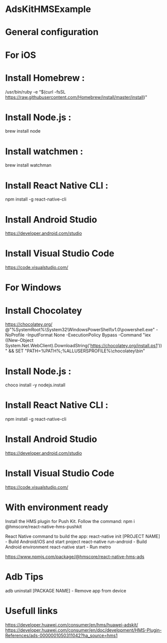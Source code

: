 # AdsKitHMSExample

# General configuration

# For iOS
# Install Homebrew :
/usr/bin/ruby -e “$(curl -fsSL https://raw.githubusercontent.com/Homebrew/install/master/install)"

# Install Node.js :
brew install node

# Install watchmen :
brew install watchman

# Install React Native CLI :
npm install -g react-native-cli

# Install Android Studio
https://developer.android.com/studio

# Install Visual Studio Code
https://code.visualstudio.com/

# For Windows
# Install Chocolatey
https://chocolatey.org/
@"%SystemRoot%\System32\WindowsPowerShell\v1.0\powershell.exe" -NoProfile -InputFormat None -ExecutionPolicy Bypass -Command "iex ((New-Object System.Net.WebClient).DownloadString('https://chocolatey.org/install.ps1'))" && SET "PATH=%PATH%;%ALLUSERSPROFILE%\chocolatey\bin"

# Install Node.js :
choco install -y nodejs.install

# Install React Native CLI :
npm install -g react-native-cli

# Install Android Studio
https://developer.android.com/studio

# Install Visual Studio Code
https://code.visualstudio.com/

# With environment ready
Install the HMS plugin for Push Kit. Follow the command:
npm i @hmscore/react-native-hms-pushkit

React Native command to build the app:
react-native init [PROJECT NAME] - Build Android/iOS and start project
react-native run-android - Build Android environment
react-native start - Run metro

https://www.npmjs.com/package/@hmscore/react-native-hms-ads

# Adb Tips
adb uninstall [PACKAGE NAME] - Remove app from device


# Usefull links
https://developer.huawei.com/consumer/en/hms/huawei-adskit/
https://developer.huawei.com/consumer/en/doc/development/HMS-Plugin-References/ads-0000001050311042?ha_source=hms1

